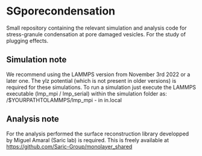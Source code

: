 # SGporecondensation
Small repository containing the relevant simulation and analysis code for stress-granule condensation at pore damaged vesicles. For the study of plugging effects.

## Simulation note
We recommend using the LAMMPS version from November 3rd 2022 or a later one. The ylz potential (which is not present in older versions) is required for these simulations. To run a simulation just execute the LAMMPS executable (lmp_mpi / lmp_serial) within the simulation folder as: /$YOURPATHTOLAMMPS/lmp_mpi - in in.local

## Analysis note
For the analysis performed the surface reconstruction library developped by Miguel Amaral (Saric lab) is required. This is freely available at https://github.com/Saric-Group/monolayer_shared
